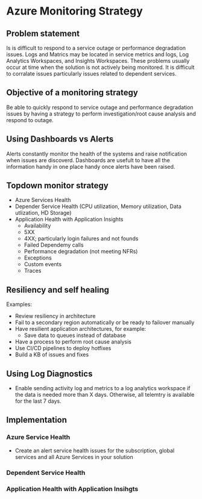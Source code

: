 # Azure Monitoring Strategy

## Problem statement

Is is difficult to respond to a service outage or performance degradation issues. Logs and Matrics may be located in service metrics and logs, Log Analytics Workspaces, and Insights Workspaces. These problems usually occur at time when the solution is not actively being monitored. It is difficult to corralate issues particularly issues related to dependent services.

## Objective of a monitoring strategy

Be able to quickly respond to service outage and performance degradation issues by having a strategy to perform investigation/root cause analysis and respond to outage.

## Using Dashboards vs Alerts

Alerts constantly monitor the health of the systems and raise notification when issues are discoverd. Dashboards are usefult to have all the information handy in one place handy once alerts have been raised. 

## Topdown monitor strategy

- Azure Services Health
- Depender Service Health (CPU utilization, Memory utilization, Data utlization, HD Storage)
- Application Health with Application Insights
  - Availability
  - 5XX
  - 4XX; particularly login failures and not founds
  - Failed Dependemy calls
  - Performance degradation (not meeting NFRs)
  - Exceptions
  - Custom events
  - Traces

## Resiliency and self healing

Examples:
- Review resiliency in architecture
- Fail to a secondary region automatically or be ready to failover manually
- Have resilient application architectures, for example:
  - Save data to queues instead of database
- Have a process to perform root cause analysis
- Use CI/CD pipelines to deploy hotfixes
- Build a KB of issues and fixes

## Using Log Diagnostics

- Enable sending activity log and metrics to a log analytics workspace if the data is needed more than X days. Otherwise, all telemtry is available for the last 7 days.

## Implementation

### Azure Service Health

- Create an alert service health issues for the subscription, global services and all Azure Services in your solution

### Dependent Service Health

### Application Health with Application Insihgts
